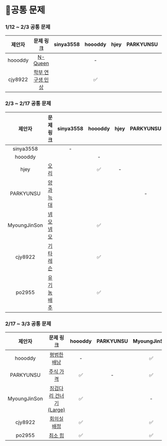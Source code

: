 # 📍공통 문제

### 1/12 ~ 2/3 공통 문제
|제안자|문제 링크|sinya3558|hoooddy|hjey|PARKYUNSU|MyoungJinSon|cjy8922|po2955|
|:-----:|:-----:|:---:|:---:|:---:|:---:|:---:|:---:|:---:|
|hoooddy|[N-Queen](https://www.acmicpc.net/problem/9663)||-||||✅||
|cjy8922|[학부 연구생 민상](https://www.acmicpc.net/problem/21922)||✅|||✅|-|✅|

### 2/3 ~ 2/17 공통 문제
|제안자|문제 링크|sinya3558|hoooddy|hjey|PARKYUNSU|MyoungJinSon|cjy8922|po2955|
|:----:|:----:|:---:|:---:|:---:|:---:|:---:|:---:|:---:|
|sinya3558| |-|||||||
|hoooddy| ||-||||||
|hjey|[오리](https://www.acmicpc.net/problem/12933)||✅|-|||✅||
|PARKYUNSU|[양과 늑대](https://school.programmers.co.kr/learn/courses/30/lessons/92343)||||-||✅||
|MyoungJinSon|[넴모넴모](https://www.acmicpc.net/problem/14712)||✅|||-|||
|cjy8922|[기타레슨](https://www.acmicpc.net/problem/2343)||✅|||✅|-||
|po2955|[유기농 배추](https://www.acmicpc.net/problem/1012)||✅|||✅|✅|-|

### 2/17 ~ 3/3 공통 문제
|제안자|문제 링크|hoooddy|PARKYUNSU|MyoungJinSon|cjy8922|po2955|
|:----:|:----:|:---:|:---:|:---:|:---:|:---:|
|hoooddy|[평범한 배낭](https://www.acmicpc.net/problem/12865)|-||✅|✅|✅|
|PARKYUNSU|[주식 가격](https://school.programmers.co.kr/learn/courses/30/lessons/42584)|✅|-|✅|✅|✅|
|MyoungJinSon|[징검다리 건너기(Large)](https://www.acmicpc.net/problem/22871)|✅||-|✅|✅|
|cjy8922|[회의실 배정](https://www.acmicpc.net/problem/1931)|✅||✅|-|✅|
|po2955|[최소 힙](https://www.acmicpc.net/problem/1927)|✅||✅|✅|-|